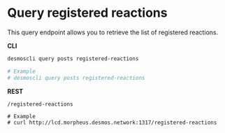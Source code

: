 # Query registered reactions
This query endpoint allows you to retrieve the list of registered reactions. 

**CLI**
 ```bash
desmoscli query posts registered-reactions

# Example
# desmoscli query posts registered-reactions
``` 

**REST**
```
/registered-reactions

# Example
# curl http://lcd.morpheus.desmos.network:1317/registered-reactions
```
